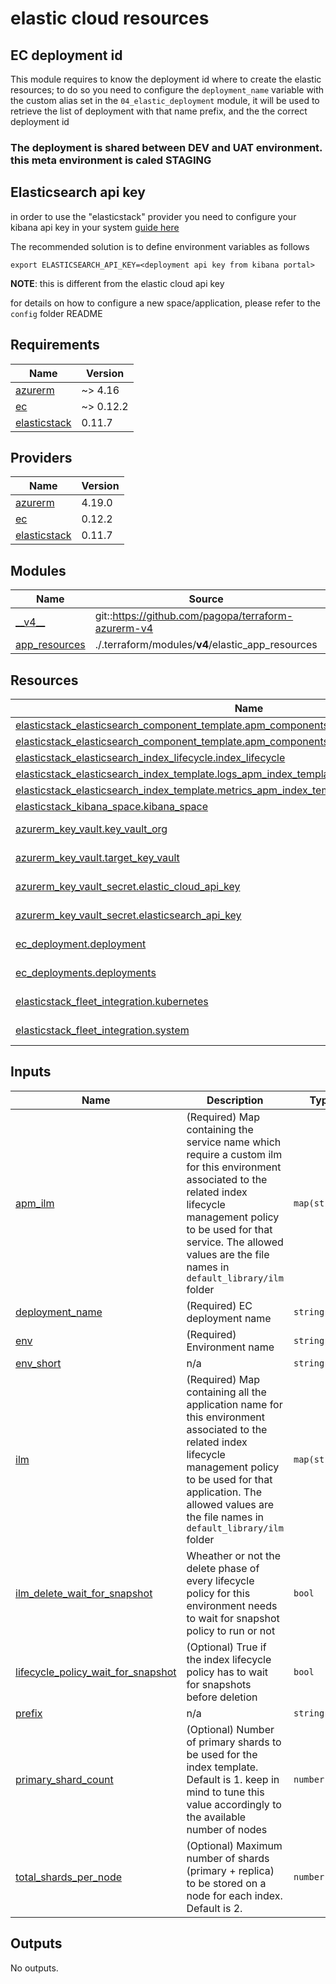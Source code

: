 # elastic cloud resources

## EC deployment id

This module requires to know the deployment id where to create the elastic resources; to do so you need to configure the `deployment_name` 
variable with the custom alias set in the `04_elastic_deployment` module, it will be used to retrieve the list of deployment with that name prefix, and the the correct deployment id

### The deployment is shared between DEV and UAT environment. this meta environment is caled STAGING

## Elasticsearch api key
in order to use the "elasticstack" provider you need to configure your kibana api key in your system [guide here](https://registry.terraform.io/providers/elastic/elasticstack/latest/docs#environment-variables)

The recommended solution is to define environment variables as follows
```commandline
export ELASTICSEARCH_API_KEY=<deployment api key from kibana portal>
```
**NOTE**: this is different from the elastic cloud api key

for details on how to configure a new space/application, please refer to the `config` folder README


<!-- markdownlint-disable -->
<!-- BEGIN_TF_DOCS -->
## Requirements

| Name | Version |
|------|---------|
| <a name="requirement_azurerm"></a> [azurerm](#requirement\_azurerm) | ~> 4.16 |
| <a name="requirement_ec"></a> [ec](#requirement\_ec) | ~> 0.12.2 |
| <a name="requirement_elasticstack"></a> [elasticstack](#requirement\_elasticstack) | 0.11.7 |

## Providers

| Name | Version |
|------|---------|
| <a name="provider_azurerm"></a> [azurerm](#provider\_azurerm) | 4.19.0 |
| <a name="provider_ec"></a> [ec](#provider\_ec) | 0.12.2 |
| <a name="provider_elasticstack"></a> [elasticstack](#provider\_elasticstack) | 0.11.7 |

## Modules

| Name | Source | Version |
|------|--------|---------|
| <a name="module___v4__"></a> [\_\_v4\_\_](#module\_\_\_v4\_\_) | git::https://github.com/pagopa/terraform-azurerm-v4 | 37bb49e |
| <a name="module_app_resources"></a> [app\_resources](#module\_app\_resources) | ./.terraform/modules/__v4__/elastic_app_resources | n/a |

## Resources

| Name | Type |
|------|------|
| [elasticstack_elasticsearch_component_template.apm_components_logs_custom_index_lifecycle](https://registry.terraform.io/providers/elastic/elasticstack/0.11.7/docs/resources/elasticsearch_component_template) | resource |
| [elasticstack_elasticsearch_component_template.apm_components_metrics_custom_index_lifecycle](https://registry.terraform.io/providers/elastic/elasticstack/0.11.7/docs/resources/elasticsearch_component_template) | resource |
| [elasticstack_elasticsearch_index_lifecycle.index_lifecycle](https://registry.terraform.io/providers/elastic/elasticstack/0.11.7/docs/resources/elasticsearch_index_lifecycle) | resource |
| [elasticstack_elasticsearch_index_template.logs_apm_index_template](https://registry.terraform.io/providers/elastic/elasticstack/0.11.7/docs/resources/elasticsearch_index_template) | resource |
| [elasticstack_elasticsearch_index_template.metrics_apm_index_template](https://registry.terraform.io/providers/elastic/elasticstack/0.11.7/docs/resources/elasticsearch_index_template) | resource |
| [elasticstack_kibana_space.kibana_space](https://registry.terraform.io/providers/elastic/elasticstack/0.11.7/docs/resources/kibana_space) | resource |
| [azurerm_key_vault.key_vault_org](https://registry.terraform.io/providers/hashicorp/azurerm/latest/docs/data-sources/key_vault) | data source |
| [azurerm_key_vault.target_key_vault](https://registry.terraform.io/providers/hashicorp/azurerm/latest/docs/data-sources/key_vault) | data source |
| [azurerm_key_vault_secret.elastic_cloud_api_key](https://registry.terraform.io/providers/hashicorp/azurerm/latest/docs/data-sources/key_vault_secret) | data source |
| [azurerm_key_vault_secret.elasticsearch_api_key](https://registry.terraform.io/providers/hashicorp/azurerm/latest/docs/data-sources/key_vault_secret) | data source |
| [ec_deployment.deployment](https://registry.terraform.io/providers/elastic/ec/latest/docs/data-sources/deployment) | data source |
| [ec_deployments.deployments](https://registry.terraform.io/providers/elastic/ec/latest/docs/data-sources/deployments) | data source |
| [elasticstack_fleet_integration.kubernetes](https://registry.terraform.io/providers/elastic/elasticstack/0.11.7/docs/data-sources/fleet_integration) | data source |
| [elasticstack_fleet_integration.system](https://registry.terraform.io/providers/elastic/elasticstack/0.11.7/docs/data-sources/fleet_integration) | data source |

## Inputs

| Name | Description | Type | Default | Required |
|------|-------------|------|---------|:--------:|
| <a name="input_apm_ilm"></a> [apm\_ilm](#input\_apm\_ilm) | (Required) Map containing the service name which require a custom ilm for this environment associated to the related index lifecycle management policy to be used for that service. The allowed values are the file names in `default_library/ilm` folder | `map(string)` | `{}` | no |
| <a name="input_deployment_name"></a> [deployment\_name](#input\_deployment\_name) | (Required) EC deployment name | `string` | n/a | yes |
| <a name="input_env"></a> [env](#input\_env) | (Required) Environment name | `string` | n/a | yes |
| <a name="input_env_short"></a> [env\_short](#input\_env\_short) | n/a | `string` | n/a | yes |
| <a name="input_ilm"></a> [ilm](#input\_ilm) | (Required) Map containing all the application name for this environment associated to the related index lifecycle management policy to be used for that application. The allowed values are the file names in `default_library/ilm` folder | `map(string)` | n/a | yes |
| <a name="input_ilm_delete_wait_for_snapshot"></a> [ilm\_delete\_wait\_for\_snapshot](#input\_ilm\_delete\_wait\_for\_snapshot) | Wheather or not the delete phase of every lifecycle policy for this environment needs to wait for snapshot policy to run or not | `bool` | n/a | yes |
| <a name="input_lifecycle_policy_wait_for_snapshot"></a> [lifecycle\_policy\_wait\_for\_snapshot](#input\_lifecycle\_policy\_wait\_for\_snapshot) | (Optional) True if the index lifecycle policy has to wait for snapshots before deletion | `bool` | `true` | no |
| <a name="input_prefix"></a> [prefix](#input\_prefix) | n/a | `string` | n/a | yes |
| <a name="input_primary_shard_count"></a> [primary\_shard\_count](#input\_primary\_shard\_count) | (Optional) Number of primary shards to be used for the index template. Default is 1. keep in mind to tune this value accordingly to the available number of nodes | `number` | `1` | no |
| <a name="input_total_shards_per_node"></a> [total\_shards\_per\_node](#input\_total\_shards\_per\_node) | (Optional) Maximum number of shards (primary + replica) to be stored on a node for each index. Default is 2. | `number` | `2` | no |

## Outputs

No outputs.
<!-- END_TF_DOCS -->
